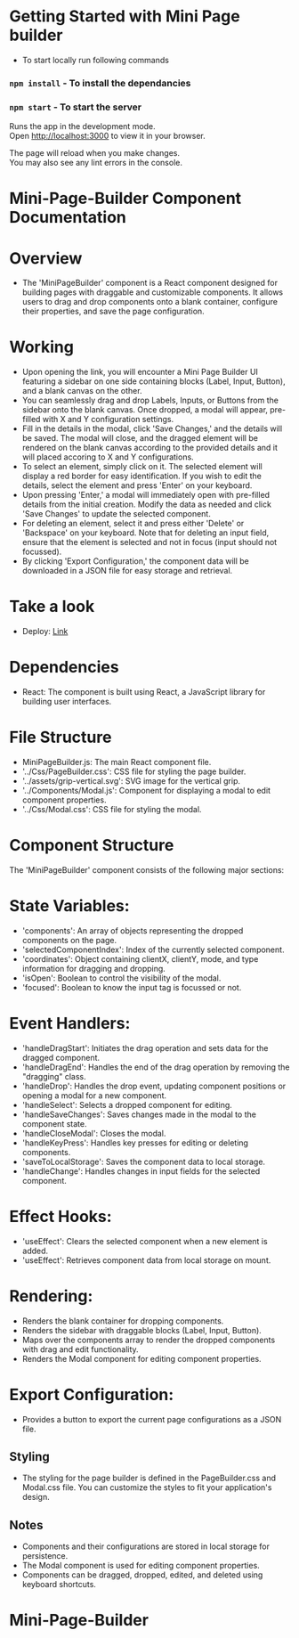 # Getting Started with Mini Page builder

- To start locally run following commands

### `npm install` - To install the dependancies

### `npm start` - To start the server

Runs the app in the development mode.\
Open [http://localhost:3000](http://localhost:3000) to view it in your browser.

The page will reload when you make changes.\
You may also see any lint errors in the console.

# Mini-Page-Builder Component Documentation

# Overview

- The 'MiniPageBuilder' component is a React component designed for building pages with draggable and customizable components. It allows users to drag and drop components onto a blank container, configure their properties, and save the page configuration.

# Working

- Upon opening the link, you will encounter a Mini Page Builder UI featuring a sidebar on one side containing blocks (Label, Input, Button), and a blank canvas on the other.
- You can seamlessly drag and drop Labels, Inputs, or Buttons from the sidebar onto the blank canvas. Once dropped, a modal will appear, pre-filled with X and Y configuration settings.
- Fill in the details in the modal, click 'Save Changes,' and the details will be saved. The modal will close, and the dragged element will be rendered on the blank canvas according to the provided details and it will placed accoring to X and Y configurations.
- To select an element, simply click on it. The selected element will display a red border for easy identification. If you wish to edit the details, select the element and press 'Enter' on your keyboard.
- Upon pressing 'Enter,' a modal will immediately open with pre-filled details from the initial creation. Modify the data as needed and click 'Save Changes' to update the selected component.
- For deleting an element, select it and press either 'Delete' or 'Backspace' on your keyboard. Note that for deleting an input field, ensure that the element is selected and not in focus (input should not focussed).
- By clicking 'Export Configuration,' the component data will be downloaded in a JSON file for easy storage and retrieval.

# Take a look

- Deploy: [Link](https://mini-page-builder-ten.vercel.app/)

# Dependencies

- React: The component is built using React, a JavaScript library for building user interfaces.

# File Structure

- MiniPageBuilder.js: The main React component file.
- '../Css/PageBuilder.css': CSS file for styling the page builder.
- '../assets/grip-vertical.svg': SVG image for the vertical grip.
- '../Components/Modal.js': Component for displaying a modal to edit component properties.
- '../Css/Modal.css': CSS file for styling the modal.

# Component Structure

The 'MiniPageBuilder' component consists of the following major sections:

# State Variables:

- 'components': An array of objects representing the dropped components on the page.
- 'selectedComponentIndex': Index of the currently selected component.
- 'coordinates': Object containing clientX, clientY, mode, and type information for dragging and dropping.
- 'isOpen': Boolean to control the visibility of the modal.
- 'focused': Boolean to know the input tag is focussed or not.

# Event Handlers:

- 'handleDragStart': Initiates the drag operation and sets data for the dragged component.
- 'handleDragEnd': Handles the end of the drag operation by removing the "dragging" class.
- 'handleDrop': Handles the drop event, updating component positions or opening a modal for a new component.
- 'handleSelect': Selects a dropped component for editing.
- 'handleSaveChanges': Saves changes made in the modal to the component state.
- 'handleCloseModal': Closes the modal.
- 'handleKeyPress': Handles key presses for editing or deleting components.
- 'saveToLocalStorage': Saves the component data to local storage.
- 'handleChange': Handles changes in input fields for the selected component.

# Effect Hooks:

- 'useEffect': Clears the selected component when a new element is added.
- 'useEffect': Retrieves component data from local storage on mount.

# Rendering:

- Renders the blank container for dropping components.
- Renders the sidebar with draggable blocks (Label, Input, Button).
- Maps over the components array to render the dropped components with drag and edit functionality.
- Renders the Modal component for editing component properties.

# Export Configuration:

- Provides a button to export the current page configurations as a JSON file.

## Styling

- The styling for the page builder is defined in the PageBuilder.css and Modal.css file. You can customize the styles to fit your application's design.

## Notes

- Components and their configurations are stored in local storage for persistence.
- The Modal component is used for editing component properties.
- Components can be dragged, dropped, edited, and deleted using keyboard shortcuts.

# Mini-Page-Builder
